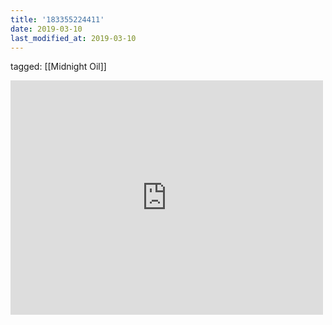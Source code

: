 ```yaml
---
title: '183355224411'
date: 2019-03-10
last_modified_at: 2019-03-10
---
```

tagged: [[Midnight Oil]]
<iframe allow="accelerometer; autoplay; clipboard-write; encrypted-media; gyroscope; picture-in-picture" allowfullscreen="" frameborder="0" height="375" id="youtube_iframe" src="https://www.youtube.com/embed/ejorQVy3m8E?feature=oembed&amp;enablejsapi=1&amp;origin=https://safe.txmblr.com&amp;wmode=opaque" width="500"></iframe>